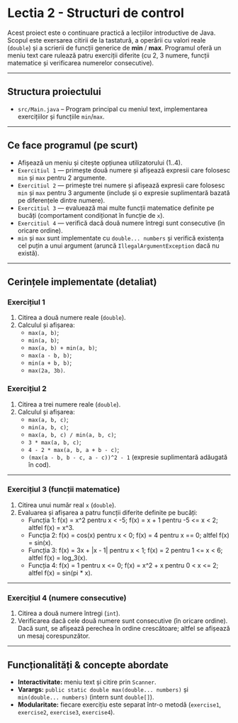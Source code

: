 # Lectia 2 - Structuri de control

Acest proiect este o continuare practică a lecțiilor introductive de Java. Scopul este exersarea citirii de la tastatură, a operării cu valori reale (`double`) și a scrierii de funcții generice de **min** / **max**. Programul oferă un meniu text care rulează patru exerciții diferite (cu 2, 3 numere, funcții matematice și verificarea numerelor consecutive).

---

## Structura proiectului

- `src/Main.java` – Program principal cu meniul text, implementarea exercițiilor și funcțiile `min`/`max`.

---

## Ce face programul (pe scurt)

- Afișează un meniu și citește opțiunea utilizatorului (1..4).
- `Exercitiul 1` — primește două numere și afișează expresii care folosesc `min` și `max` pentru 2 argumente.
- `Exercitiul 2` — primește trei numere și afișează expresii care folosesc `min` și `max` pentru 3 argumente (include și o expresie suplimentară bazată pe diferențele dintre numere).
- `Exercitiul 3` — evaluează mai multe funcții matematice definite pe bucăți (comportament condiționat în funcție de `x`).
- `Exercitiul 4` — verifică dacă două numere întregi sunt consecutive (în oricare ordine).
- `min` și `max` sunt implementate cu `double... numbers` și verifică existența cel puțin a unui argument (aruncă `IllegalArgumentException` dacă nu există).

---

## Cerințele implementate (detaliat)

### Exercițiul 1
1. Citirea a două numere reale (`double`).
2. Calculul și afișarea:
   - `max(a, b)`;
   - `min(a, b)`;
   - `max(a, b) + min(a, b)`;
   - `max(a - b, b)`;
   - `min(a + b, b)`;
   - `max(2a, 3b)`.

### Exercițiul 2
1. Citirea a trei numere reale (`double`).
2. Calculul și afișarea:
   - `max(a, b, c)`;
   - `min(a, b, c)`;
   - `max(a, b, c) / min(a, b, c)`;
   - `3 * max(a, b, c)`;
   - `4 - 2 * max(a, b, a + b - c)`;
   - `(max(a - b, b - c, a - c))^2 - 1` (expresie suplimentară adăugată în cod).

---

### Exercițiul 3 (funcții matematice)
1. Citirea unui număr real `x` (`double`).
2. Evaluarea și afișarea a patru funcții diferite definite pe bucăți:
   - Funcția 1: f(x) = x^2 pentru x < -5; f(x) = x + 1 pentru -5 <= x < 2; altfel f(x) = x^3.
   - Funcția 2: f(x) = cos(x) pentru x < 0; f(x) = 4 pentru x == 0; altfel f(x) = sin(x).
   - Funcția 3: f(x) = 3x + |x - 1| pentru x < 1; f(x) = 2 pentru 1 <= x < 6; altfel f(x) = log_3(x).
   - Funcția 4: f(x) = 1 pentru x <= 0; f(x) = x^2 + x pentru 0 < x <= 2; altfel f(x) = sin(pi * x).

---

### Exercițiul 4 (numere consecutive)
1. Citirea a două numere întregi (`int`).
2. Verificarea dacă cele două numere sunt consecutive (în oricare ordine). Dacă sunt, se afișează perechea în ordine crescătoare; altfel se afișează un mesaj corespunzător.

---

## Funcționalități & concepte abordate

- **Interactivitate:** meniu text și citire prin `Scanner`.
- **Varargs:** `public static double max(double... numbers)` și `min(double... numbers)` (intern sunt `double[]`).
- **Modularitate:** fiecare exercițiu este separat într-o metodă (`exercise1`, `exercise2`, `exercise3`, `exercise4`).
